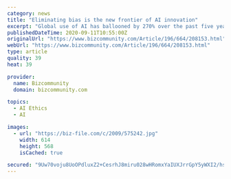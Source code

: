 ```yaml
---
category: news
title: "Eliminating bias is the new frontier of AI innovation"
excerpt: "Global use of AI has ballooned by 270% over the past five years, with estimated revenues of more than $118bn by 2025. AI powered technology solutions have become so pervasive, a recent Gallup poll found that nearly 9 in 10 Americans use AI based solutions in their everyday lives."
publishedDateTime: 2020-09-11T10:55:00Z
originalUrl: "https://www.bizcommunity.com/Article/196/664/208153.html"
webUrl: "https://www.bizcommunity.com/Article/196/664/208153.html"
type: article
quality: 39
heat: 39

provider:
  name: Bizcommunity
  domain: bizcommunity.com

topics:
  - AI Ethics
  - AI

images:
  - url: "https://biz-file.com/c/2009/575242.jpg"
    width: 614
    height: 568
    isCached: true

secured: "9Uw70voju8UoOPdluxZ2+CesrhJ8miru028wHRomxYaIUXJrrGpY5yWXI2/hsWoGg4JVBVSVgwdAsryTaQy7x3YnfHBm46odvUd5MbG/VGn9kiuZPTMHUzVkVtGD/1ypgbqRYCHvajC9yYC4i7O0hyC5oPv87OMjxkOh2HuLIktb4a4hTN+4ERT+41uSEL+R+JJtvi4/e5PrX5EzxgovKBBWf1R0NxBkDawV1TXv/ad8KfhQlKBQjIwH/EHppv1/lPtuFGgym0qdCusZ/A6LCmwONWeMvgEYSD2rctS9M116haTmPQJRwfU53AVtxUlAQcDKIs4NNzIUL7Mp8rABa7qkrgrMF2ldb54PUExrCyM=;O7jnzUR+ouaPWoIjpLchvA=="
---
```


